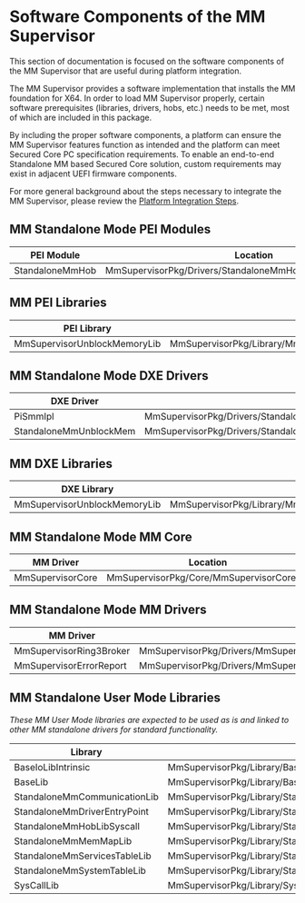 # Software Components of the MM Supervisor

This section of documentation is focused on the software components of the MM Supervisor that are useful during
platform integration.

The MM Supervisor provides a software implementation that installs the MM foundation for X64. In order to load MM
Supervisor properly, certain software prerequisites (libraries, drivers, hobs, etc.) needs to be met, most of which are
included in this package.

By including the proper software components, a platform can ensure the MM Supervisor features function as intended and
the platform can meet Secured Core PC specification requirements. To enable an end-to-end Standalone MM based Secured
Core solution, custom requirements may exist in adjacent UEFI firmware components.

For more general background about the steps necessary to integrate the MM Supervisor, please review the
[Platform Integration Steps](PlatformIntegrationSteps.md).

## MM Standalone Mode PEI Modules

| PEI Module | Location |
| ---| ---|
| StandaloneMmHob | MmSupervisorPkg/Drivers/StandaloneMmHob/StandaloneMmHob.inf |

## MM PEI Libraries

| PEI Library | Location |
| ---| ---|
| MmSupervisorUnblockMemoryLib | MmSupervisorPkg/Library/MmSupervisorUnblockMemoryLib/MmSupervisorUnblockMemoryLibPei.inf |

## MM Standalone Mode DXE Drivers

| DXE Driver | Location |
| ---| ---|
| PiSmmIpl | MmSupervisorPkg/Drivers/StandaloneMmIpl/PiSmmIpl.inf |
| StandaloneMmUnblockMem | MmSupervisorPkg/Drivers/StandaloneMmUnblockMem/StandaloneMmUnblockMem.inf

## MM DXE Libraries

| DXE Library | Location |
| ---| ---|
| MmSupervisorUnblockMemoryLib | MmSupervisorPkg/Library/MmSupervisorUnblockMemoryLib/MmSupervisorUnblockMemoryLibDxe.inf |

## MM Standalone Mode MM Core

| MM Driver | Location |
| ---| ---|
| MmSupervisorCore | MmSupervisorPkg/Core/MmSupervisorCore.inf |

## MM Standalone Mode MM Drivers

| MM Driver | Location |
| ---| ---|
| MmSupervisorRing3Broker | MmSupervisorPkg/Drivers/MmSupervisorRing3Broker/MmSupervisorRing3Broker.inf |
| MmSupervisorErrorReport | MmSupervisorPkg/Drivers/MmSupervisorErrorReport/MmSupervisorErrorReport.inf |

## MM Standalone User Mode Libraries

*These MM User Mode libraries are expected to be used as is and linked to other MM standalone drivers for standard functionality.*

| Library | Location |
| --- | ---|
| BaseIoLibIntrinsic | MmSupervisorPkg/Library/BaseIoLibIntrinsicSysCall/BaseIoLibIntrinsic.inf |
| BaseLib | MmSupervisorPkg/Library/BaseLibSysCall/BaseLib.inf |
| StandaloneMmCommunicationLib | MmSupervisorPkg/Library/StandaloneMmCommunicationLib/StandaloneMmCommunicationLib.inf |
| StandaloneMmDriverEntryPoint | MmSupervisorPkg/Library/StandaloneMmDriverEntryPoint/StandaloneMmDriverEntryPoint.inf |
| StandaloneMmHobLibSyscall | MmSupervisorPkg/Library/StandaloneMmHobLibSyscall/StandaloneMmHobLibSyscall.inf |
| StandaloneMmMemMapLib | MmSupervisorPkg/Library/StandaloneMmMemMapLib/StandaloneMmMemMapLib.inf |
| StandaloneMmServicesTableLib | MmSupervisorPkg/Library/StandaloneMmServicesTableLib/StandaloneMmServicesTableLib.inf |
| StandaloneMmSystemTableLib | MmSupervisorPkg/Library/StandaloneMmSystemTableLib/StandaloneMmSystemTableLib.inf |
| SysCallLib | MmSupervisorPkg/Library/SysCallLib/SysCallLib.inf |
